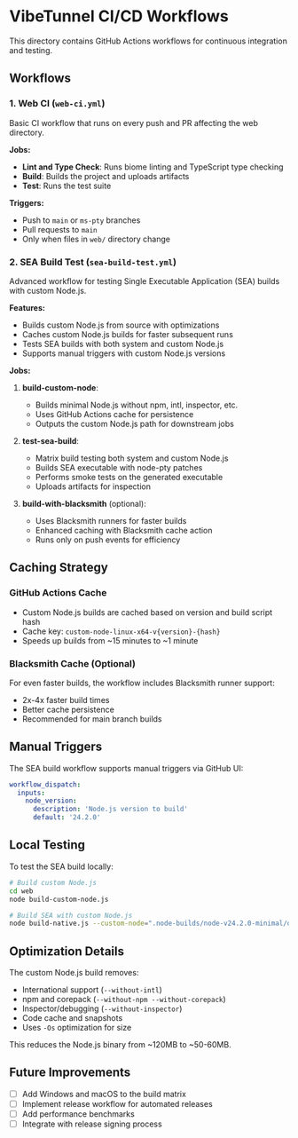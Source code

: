 # VibeTunnel CI/CD Workflows

This directory contains GitHub Actions workflows for continuous integration and testing.

## Workflows

### 1. Web CI (`web-ci.yml`)
Basic CI workflow that runs on every push and PR affecting the web directory.

**Jobs:**
- **Lint and Type Check**: Runs biome linting and TypeScript type checking
- **Build**: Builds the project and uploads artifacts
- **Test**: Runs the test suite

**Triggers:**
- Push to `main` or `ms-pty` branches
- Pull requests to `main`
- Only when files in `web/` directory change

### 2. SEA Build Test (`sea-build-test.yml`)
Advanced workflow for testing Single Executable Application (SEA) builds with custom Node.js.

**Features:**
- Builds custom Node.js from source with optimizations
- Caches custom Node.js builds for faster subsequent runs
- Tests SEA builds with both system and custom Node.js
- Supports manual triggers with custom Node.js versions

**Jobs:**
1. **build-custom-node**: 
   - Builds minimal Node.js without npm, intl, inspector, etc.
   - Uses GitHub Actions cache for persistence
   - Outputs the custom Node.js path for downstream jobs

2. **test-sea-build**:
   - Matrix build testing both system and custom Node.js
   - Builds SEA executable with node-pty patches
   - Performs smoke tests on the generated executable
   - Uploads artifacts for inspection

3. **build-with-blacksmith** (optional):
   - Uses Blacksmith runners for faster builds
   - Enhanced caching with Blacksmith cache action
   - Runs only on push events for efficiency

## Caching Strategy

### GitHub Actions Cache
- Custom Node.js builds are cached based on version and build script hash
- Cache key: `custom-node-linux-x64-v{version}-{hash}`
- Speeds up builds from ~15 minutes to ~1 minute

### Blacksmith Cache (Optional)
For even faster builds, the workflow includes Blacksmith runner support:
- 2x-4x faster build times
- Better cache persistence
- Recommended for main branch builds

## Manual Triggers

The SEA build workflow supports manual triggers via GitHub UI:
```yaml
workflow_dispatch:
  inputs:
    node_version:
      description: 'Node.js version to build'
      default: '24.2.0'
```

## Local Testing

To test the SEA build locally:
```bash
# Build custom Node.js
cd web
node build-custom-node.js

# Build SEA with custom Node.js
node build-native.js --custom-node=".node-builds/node-v24.2.0-minimal/out/Release/node"
```

## Optimization Details

The custom Node.js build removes:
- International support (`--without-intl`)
- npm and corepack (`--without-npm --without-corepack`)
- Inspector/debugging (`--without-inspector`)
- Code cache and snapshots
- Uses `-Os` optimization for size

This reduces the Node.js binary from ~120MB to ~50-60MB.

## Future Improvements

- [ ] Add Windows and macOS to the build matrix
- [ ] Implement release workflow for automated releases
- [ ] Add performance benchmarks
- [ ] Integrate with release signing process